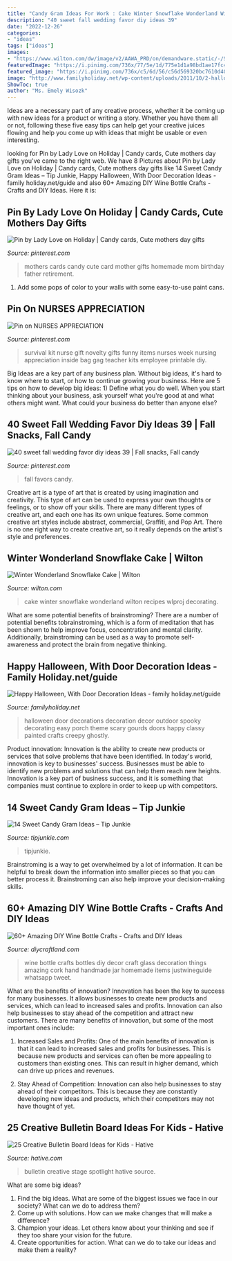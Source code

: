 ```yaml
---
title: "Candy Gram Ideas For Work : Cake Winter Snowflake Wonderland Wilton Recipes Wlproj Decorating"
description: "40 sweet fall wedding favor diy ideas 39"
date: "2022-12-26"
categories:
- "ideas"
tags: ["ideas"]
images:
- "https://www.wilton.com/dw/image/v2/AAWA_PRD/on/demandware.static/-/Sites-wilton-project-master/default/dwdc7aee56/images/project/WLPROJ-9352/SnCaFe_48289.jpg?sw=1440&amp;sh=750&amp;sm=fit"
featuredImage: "https://i.pinimg.com/736x/77/5e/1d/775e1d1a98bd1ae17fc42a06df971c0e--nurse-appreciation-gifts-employee-appreciation.jpg"
featured_image: "https://i.pinimg.com/736x/c5/6d/56/c56d569320bc7610d406e58571fc07b8.jpg"
image: "http://www.familyholiday.net/wp-content/uploads/2011/10/2-halloween-door-decoration-.jpg"
ShowToc: true
author: "Ms. Emely Wisozk"
---
```



Ideas are a necessary part of any creative process, whether it be coming up with new ideas for a product or writing a story. Whether you have them all or not, following these five easy tips can help get your creative juices flowing and help you come up with ideas that might be usable or even interesting.

	

		
looking for Pin by Lady Love on Holiday | Candy cards, Cute mothers day gifts you've came to the right web. We have 8 Pictures about Pin by Lady Love on Holiday | Candy cards, Cute mothers day gifts like 14 Sweet Candy Gram Ideas – Tip Junkie, Happy Halloween, With Door Decoration Ideas - family holiday.net/guide and also 60+ Amazing DIY Wine Bottle Crafts - Crafts and DIY Ideas. Here it is:
		
    
## Pin By Lady Love On Holiday | Candy Cards, Cute Mothers Day Gifts

<img loading=lazy src="https://i.pinimg.com/736x/aa/24/3a/aa243af4c8a1f55c09c534ab30166bdc--candy-cards-mothers-day.jpg" onerror="this.onerror=null;this.src='https://tse4.mm.bing.net/th?id=OIP.tzddJbAY0OIWuhsgWzduVQHaJ4&amp;pid=15.1';" alt="Pin by Lady Love on Holiday | Candy cards, Cute mothers day gifts">

_Source: pinterest.com_

>mothers cards candy cute card mother gifts homemade mom birthday father retirement. 

	

1. Add some pops of color to your walls with some easy-to-use paint cans.

    
## Pin On NURSES APPRECIATION

<img loading=lazy src="https://i.pinimg.com/736x/77/5e/1d/775e1d1a98bd1ae17fc42a06df971c0e--nurse-appreciation-gifts-employee-appreciation.jpg" onerror="this.onerror=null;this.src='https://tse3.mm.bing.net/th?id=OIP.kl0Z3_l3oawyGO5ke6V7wwHaJ4&amp;pid=15.1';" alt="Pin on NURSES APPRECIATION">

_Source: pinterest.com_

>survival kit nurse gift novelty gifts funny items nurses week nursing appreciation inside bag gag teacher kits employee printable diy. 

	

Big Ideas are a key part of any business plan. Without big ideas, it's hard to know where to start, or how to continue growing your business. Here are 5 tips on how to develop big ideas: 1) Define what you do well. When you start thinking about your business, ask yourself what you're good at and what others might want. What could your business do better than anyone else?

    
## 40 Sweet Fall Wedding Favor Diy Ideas 39 | Fall Snacks, Fall Candy

<img loading=lazy src="https://i.pinimg.com/736x/c5/6d/56/c56d569320bc7610d406e58571fc07b8.jpg" onerror="this.onerror=null;this.src='https://tse2.mm.bing.net/th?id=OIP.f0fchQB-GUMtLhpWNDtlAgHaLF&amp;pid=15.1';" alt="40 sweet fall wedding favor diy ideas 39 | Fall snacks, Fall candy">

_Source: pinterest.com_

>fall favors candy. 

	

Creative art is a type of art that is created by using imagination and creativity. This type of art can be used to express your own thoughts or feelings, or to show off your skills. There are many different types of creative art, and each one has its own unique features. Some common creative art styles include abstract, commercial, Graffiti, and Pop Art. There is no one right way to create creative art, so it really depends on the artist's style and preferences.

    
## Winter Wonderland Snowflake Cake | Wilton

<img loading=lazy src="https://www.wilton.com/dw/image/v2/AAWA_PRD/on/demandware.static/-/Sites-wilton-project-master/default/dwdc7aee56/images/project/WLPROJ-9352/SnCaFe_48289.jpg?sw=1440&amp;sh=750&amp;sm=fit" onerror="this.onerror=null;this.src='https://tse4.mm.bing.net/th?id=OIP.s30ZuWwrFVKLUxvX8A5MOAHaHa&amp;pid=15.1';" alt="Winter Wonderland Snowflake Cake | Wilton">

_Source: wilton.com_

>cake winter snowflake wonderland wilton recipes wlproj decorating. 

	

What are some potential benefits of brainstroming?
There are a number of potential benefits tobrainstroming, which is a form of meditation that has been shown to help improve focus, concentration and mental clarity. Additionally, brainstroming can be used as a way to promote self-awareness and protect the brain from negative thinking.

    
## Happy Halloween, With Door Decoration Ideas - Family Holiday.net/guide

<img loading=lazy src="http://www.familyholiday.net/wp-content/uploads/2011/10/2-halloween-door-decoration-.jpg" onerror="this.onerror=null;this.src='https://tse1.mm.bing.net/th?id=OIP.YtbDInij2lOCS0cMyyI0TAHaJ4&amp;pid=15.1';" alt="Happy Halloween, With Door Decoration Ideas - family holiday.net/guide">

_Source: familyholiday.net_

>halloween door decorations decoration decor outdoor spooky decorating easy porch theme scary gourds doors happy classy painted crafts creepy ghostly. 

	

Product innovation:
Innovation is the ability to create new products or services that solve problems that have been identified. In today's world, innovation is key to businesses' success. Businesses must be able to identify new problems and solutions that can help them reach new heights. Innovation is a key part of business success, and it is something that companies must continue to explore in order to keep up with competitors.

    
## 14 Sweet Candy Gram Ideas – Tip Junkie

<img loading=lazy src="https://tipjunkie.com/wp-content/uploads/2015/06/Sweet-Candy-Gram-Ideas-with-Kinder-KitKat.jpg" onerror="this.onerror=null;this.src='https://tse4.mm.bing.net/th?id=OIP.kJ6YddQms7BW56xoSOA01wHaHa&amp;pid=15.1';" alt="14 Sweet Candy Gram Ideas – Tip Junkie">

_Source: tipjunkie.com_

>tipjunkie. 

	

Brainstroming is a way to get overwhelmed by a lot of information. It can be helpful to break down the information into smaller pieces so that you can better process it. Brainstroming can also help improve your decision-making skills.

    
## 60+ Amazing DIY Wine Bottle Crafts - Crafts And DIY Ideas

<img loading=lazy src="https://diycraftland.com/wp-content/uploads/2017/01/DIY-Wine-Bottle-Crafts-56.jpg" onerror="this.onerror=null;this.src='https://tse3.mm.bing.net/th?id=OIP.OoNAcCiBQXPjh9wG6km06QHaJ4&amp;pid=15.1';" alt="60+ Amazing DIY Wine Bottle Crafts - Crafts and DIY Ideas">

_Source: diycraftland.com_

>wine bottle crafts bottles diy decor craft glass decoration things amazing cork hand handmade jar homemade items justwineguide whatsapp tweet. 

	

What are the benefits of innovation?
Innovation has been the key to success for many businesses. It allows businesses to create new products and services, which can lead to increased sales and profits. Innovation can also help businesses to stay ahead of the competition and attract new customers.
There are many benefits of innovation, but some of the most important ones include:

1) Increased Sales and Profits: One of the main benefits of innovation is that it can lead to increased sales and profits for businesses. This is because new products and services can often be more appealing to customers than existing ones. This can result in higher demand, which can drive up prices and revenues.

2) Stay Ahead of Competition: Innovation can also help businesses to stay ahead of their competitors. This is because they are constantly developing new ideas and products, which their competitors may not have thought of yet.

    
## 25 Creative Bulletin Board Ideas For Kids - Hative

<img loading=lazy src="https://hative.com/wp-content/uploads/2014/06/bulletin-board-ideas/4-spotlight-work-on-stage-bulletin-board.jpg" onerror="this.onerror=null;this.src='https://tse3.mm.bing.net/th?id=OIP.7aRDDQnXYg7L06z1Mz7hbAHaJ3&amp;pid=15.1';" alt="25 Creative Bulletin Board Ideas for Kids - Hative">

_Source: hative.com_

>bulletin creative stage spotlight hative source. 

	

What are some big ideas?
1. Find the big ideas. What are some of the biggest issues we face in our society? What can we do to address them?
2. Come up with solutions. How can we make changes that will make a difference?
3. Champion your ideas. Let others know about your thinking and see if they too share your vision for the future.
4. Create opportunities for action. What can we do to take our ideas and make them a reality?

